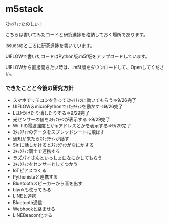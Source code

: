 # m5stack

ｽﾀｯｸﾁｬﾝたのしい！

こちらは書いてみたコードと研究進捗を格納しておく場所であります。

Issuesのところに研究進捗を書いています。

UIFLOWで書いたコードはPython版.m5f版をアップロードしています。

UIFLOWから直接開きたい時は、.m5f版をダウンロードして、Openしてください。

### できたことと今後の研究方針
* スマホでリモコンを作ってｽﾀｯｸﾁｬﾝに動いてもらう⇒9/26完了
* UIFLOW＆microPythonでｽﾀｯｸﾁｬﾝを動かす⇒9/26完了
* LEDつけたり消したりする⇒9/29完了
* 光センサーの値をｽﾀｯｸﾁｬﾝが表示する⇒9/29完了
* Wi-fiの電波強度とかipアドレスとかを表示する⇒9/29完了
* ｽﾀｯｸﾁｬﾝのデータをスプレッドシートに飛ばす
* 通知が来たらｽﾀｯｸﾁｬﾝが話す
* Siriに話しかけるとｽﾀｯｸﾁｬﾝがなにかする
* ｽﾀｯｸﾁｬﾝ同士で連携する
* ラズパイさんといっしょになにかしてもらう
* ｽﾀｯｸﾁｬﾝをセンサーとしてつかう
* IoTピアスつくる
* Pythonistaと連携する
* Bluetoothスピーカーから音を出す
* blynkも使ってみる
* LINEと連携
* Bluetooth通信
* Webhookと絡ませる
* LINEBeacon化する

